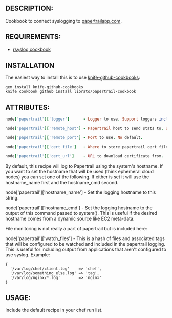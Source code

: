 ## DESCRIPTION:

Cookbook to connect syslogging to [papertrailapp.com](https://papertrailapp.com/).

## REQUIREMENTS:

 * [rsyslog cookbook](http://community.opscode.com/cookbooks/rsyslog)

## INSTALLATION

The easiest way to install this is to use [knife-github-cookbooks](https://github.com/websterclay/knife-github-cookbooks):

    gem install knife-github-cookbooks
    knife cookbook github install librato/papertrail-cookbook

## ATTRIBUTES:

```ruby
node['papertrail']['logger']      - Logger to use. Support loggers include: rsyslog. Defaults to rsyslog.

node['papertrail']['remote_host'] - Papertrail host to send stats to. Defaults to 'logs.papertrailapp.com'.

node['papertrail']['remote_port'] - Port to use. No default.

node['papertrail']['cert_file']   - Where to store papertrail cert file..

node['papertrail']['cert_url']    - URL to download certificate from.
```

By default, this recipe will log to Papertrail using the system's
hostname. If you want to set the hostname that will be used (think
ephemeral cloud nodes) you can set one of the following. If either is
set it will use the hostname_name first and the hostname_cmd second.

node['papertrail']['hostname_name'] - Set the logging hostname to this string.

node['papertrail']['hostname_cmd'] - Set the logging hostname to the
output of this command passed to system(). This is useful if the
desired hostname comes from a dynamic source like EC2 meta-data.

File monitoring is not really a part of papertrail but is included here:

node['papertrail']['watch_files'] - This is a hash of files and associated tags
that will be configured to be watched and included in the papertrail logging.
This is useful for including output from applications that aren't configured
to use syslog. Example:

    {
      '/var/log/chef/client.log'    => 'chef',
      '/var/log/something_else.log' => 'tag',
      '/var/log/nginx/*.log'        => 'nginx'
    }

## USAGE:

Include the default recipe in your chef run list.

